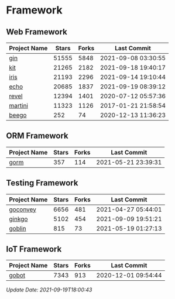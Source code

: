 # Framework

## Web Framework
| Project Name | Stars | Forks | Last Commit |
| ------------ | ----- | ----- | ----------- |
| [gin](https://github.com/gin-gonic/gin) | 51555 | 5848 | 2021-09-08 03:30:55 |
| [kit](https://github.com/go-kit/kit) | 21265 | 2182 | 2021-09-18 19:40:17 |
| [iris](https://github.com/kataras/iris) | 21193 | 2296 | 2021-09-14 19:10:44 |
| [echo](https://github.com/labstack/echo) | 20685 | 1837 | 2021-09-19 08:39:12 |
| [revel](https://github.com/revel/revel) | 12394 | 1401 | 2020-07-12 05:57:36 |
| [martini](https://github.com/go-martini/martini) | 11323 | 1126 | 2017-01-21 21:58:54 |
| [beego](https://github.com/astaxie/beego) | 252 | 74 | 2020-12-13 11:36:23 |

## ORM Framework
| Project Name | Stars | Forks | Last Commit |
| ------------ | ----- | ----- | ----------- |
| [gorm](https://github.com/jinzhu/gorm) | 357 | 114 | 2021-05-21 23:39:31 |

## Testing Framework
| Project Name | Stars | Forks | Last Commit |
| ------------ | ----- | ----- | ----------- |
| [goconvey](https://github.com/smartystreets/goconvey) | 6656 | 481 | 2021-04-27 05:44:01 |
| [ginkgo](https://github.com/onsi/ginkgo) | 5102 | 454 | 2021-09-09 19:51:21 |
| [goblin](https://github.com/franela/goblin) | 815 | 73 | 2021-05-19 01:27:13 |

## IoT Framework
| Project Name | Stars | Forks | Last Commit |
| ------------ | ----- | ----- | ----------- |
| [gobot](https://github.com/hybridgroup/gobot) | 7343 | 913 | 2020-12-01 09:54:44 |

*Update Date: 2021-09-19T18:00:43*